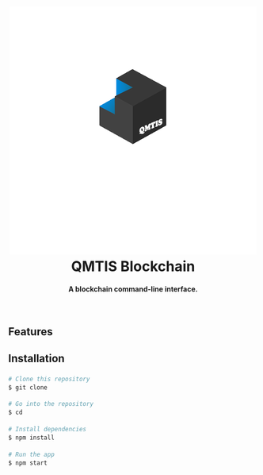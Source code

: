 
<h1 align="center">
  <br>
  <a href=""><img src="https://github.com/MihailButnaru/QMTISBlockchain/blob/master/images/Blockchain.png" width="500"></a>
  <br>
    QMTIS Blockchain
  <br>
</h1>


<h4 align="center">A blockchain command-line interface.</h4>


<br>


## Features


## Installation

####


```bash
# Clone this repository
$ git clone

# Go into the repository
$ cd

# Install dependencies
$ npm install

# Run the app
$ npm start
```

##


##

##

##

####


####


####
